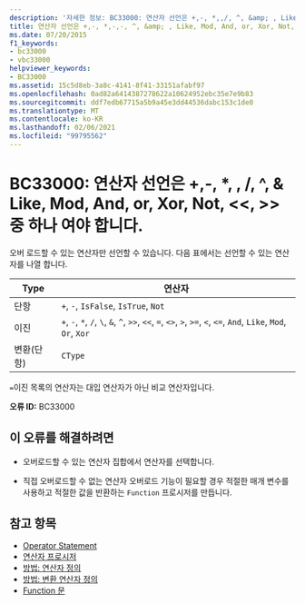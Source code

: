 ```yaml
---
description: '자세한 정보: BC33000: 연산자 선언은 +,-, *,,/, ^, &amp; , Like, Mod, And, or, Xor, Not,  <<,  >> 중 하나 여야 합니다.'
title: 연산자 선언은 +,-, *,-,-, ^, &amp; , Like, Mod, And, or, Xor, Not,  <<,  >>, =,  <>, <, <=, >, >=, CType, IsTrue, IsFalse 중 하나 여야 합니다.
ms.date: 07/20/2015
f1_keywords:
- bc33000
- vbc33000
helpviewer_keywords:
- BC33000
ms.assetid: 15c5d8eb-3a8c-4141-8f41-33151afabf97
ms.openlocfilehash: 0ad82a6414387278622a10624952ebc35e7e9b83
ms.sourcegitcommit: ddf7edb67715a5b9a45e3dd44536dabc153c1de0
ms.translationtype: MT
ms.contentlocale: ko-KR
ms.lasthandoff: 02/06/2021
ms.locfileid: "99795562"
---
```

# <a name="bc33000-operator-declaration-must-be-one-of----amp-like-mod-and-or-xor-not--"></a>BC33000: 연산자 선언은 +,-, *, \, /, ^, &amp; Like, Mod, And, or, Xor, Not, \<\<, >> 중 하나 여야 합니다.

오버 로드할 수 있는 연산자만 선언할 수 있습니다. 다음 표에서는 선언할 수 있는 연산자를 나열 합니다.

|Type|연산자|
|----------|---------------|
|단항|`+`, `-`, `IsFalse`, `IsTrue`, `Not`|
|이진|`+`, `-`, `*`, `/`, `\`, `&`, `^`, `>>`, `<<`, `=`, `<>`, `>`, `>=`, `<`, `<=`, `And`, `Like`, `Mod`, `Or`, `Xor`|
|변환(단항)|`CType`|

 `=`이진 목록의 연산자는 대입 연산자가 아닌 비교 연산자입니다.

 **오류 ID:** BC33000

## <a name="to-correct-this-error"></a>이 오류를 해결하려면

- 오버로드할 수 있는 연산자 집합에서 연산자를 선택합니다.

- 직접 오버로드할 수 없는 연산자 오버로드 기능이 필요할 경우 적절한 매개 변수를 사용하고 적절한 값을 반환하는 `Function` 프로시저를 만듭니다.

## <a name="see-also"></a>참고 항목

- [Operator Statement](../statements/operator-statement.md)
- [연산자 프로시저](../../programming-guide/language-features/procedures/operator-procedures.md)
- [방법: 연산자 정의](../../programming-guide/language-features/procedures/how-to-define-an-operator.md)
- [방법: 변환 연산자 정의](../../programming-guide/language-features/procedures/how-to-define-a-conversion-operator.md)
- [Function 문](../statements/function-statement.md)
